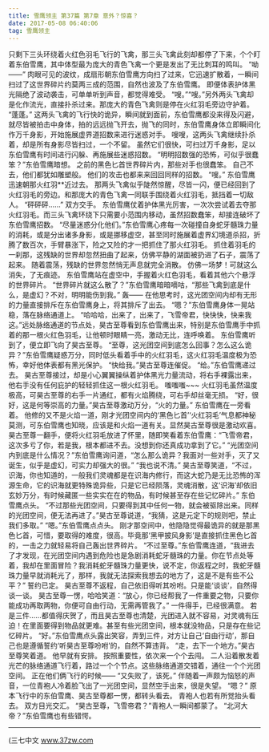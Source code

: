```yaml
---
title: 雪鹰领主 第37篇 第7章 意外？惊喜？
date: 2017-05-08 06:40:06
tag: 雪鹰领主
---
```


只剩下三头环绕着火红色羽毛飞行的飞禽，那三头飞禽此刻却都停了下来，个个盯着东伯雪鹰，其中体型最为庞大的青色飞禽一个更是发出了无比刺耳的鸣叫。
“呦——”
肉眼可见的波纹，成扇形朝东伯雪鹰方向扫了过来，它迅速扩散着，一瞬间扫过了这世界碎片约莫两三成的范围，自然也波及了东伯雪鹰。
即便体表护体黑光隔绝了波动袭击，可单单听到声音，都觉得难受。
“嗖。”“嗖。”另外两头飞禽却是化作流光，直接扑杀过来。那庞大的青色飞禽则是停在火红羽毛旁边守护着。
“蓬蓬。”
这两头飞禽的飞行快的诡异，瞬间就到面前，东伯雪鹰都没来得及闪避，就尽皆被拍击中身体，拍的远远抛飞开去，抛飞的同时，东伯雪鹰身体立即瞬间化作万千身影，开始施展虚界道招数来进行迷惑对手。
嗖嗖，这两头飞禽继续扑杀着，却是所有身影尽皆扫过，一个不留。
虽然它们很快，可扫过万千身影，足以东伯雪鹰有时间进行闪躲、再施展些迷惑招数。
“明明招数强的恐怖，可似乎很蠢笨？”东伯雪鹰暗想。
之前的黑色匕首世界碎片内，那些对手也很蠢笨。
自己不去，他们都犹如雕塑般。
他们的攻击也都来来回回同样的招数。
“嗖。”
东伯雪鹰迅速朝那火红羽**近过去。
那两头飞禽似乎陡然惊醒，尽皆一闪，便已经回到了火红羽毛的旁边。和那庞大的青色飞禽一同联手围绕着火红羽毛，抵挡着一切敌人。
“砰砰砰……”
双方交手。
东伯雪鹰仗着护体黑光厉害，一次次尝试着去夺那火红羽毛。而三头飞禽环绕下只需要小范围内移动，虽然招数蠢笨，却接连破坏了东伯雪鹰招数。
“尽量迷惑分化他们。”东伯雪鹰心疼每一次碰撞自身蛇牙髓珠力量的消耗，或是分出诸多身影，或是挪移虚空，甚至同时施展着虚界幻境道杀招，折腾了数百次，手臂暴涨下，险之又险的才一把抓住了那火红羽毛。
抓住着羽毛的一刹那，这残缺的世界却忽然扭曲了起来，仿佛平静的湖面被扔进了石子，震荡了起来。
随着震荡，残缺的世界忽然悄无声息就完全消散。
仿佛一场梦！可就这么消失，了无痕迹。
东伯雪鹰站在虚空中，手握着火红色羽毛，看着其他六个悬浮的世界碎片。
“世界碎片就这么散了？”东伯雪鹰暗暗嘀咕，“那些飞禽到底是什么，是虚幻？不对，明明能伤到我。”
轰——
在他思考时，这光团空间内却有无形的力量直接排斥在东伯雪鹰身上，将其排斥了出去。
“嗯？”东伯雪鹰身体一晃站稳，落在脉络通道上。
“哈哈哈，出来了，出来了，飞雪帝君，快快快，快来我这。”远处脉络通道的节点处，昊古至尊看到东伯雪鹰出来，特别是东伯雪鹰手中抓着的那一根火红色羽毛，让他顿时眼睛一亮，激动无比，连呼唤着。
东伯雪鹰听到了，便立即飞向了昊古至尊。
“至尊，这光团空间到底怎么回事？怎么这么诡异？”东伯雪鹰疑惑万分，同时低头看着手中的火红羽毛，这火红羽毛温度极为恐怖，幸好他体表都有黑光保护。
“快给我。”昊古至尊连催促。
“给。”东伯雪鹰递过去。
昊古至尊接过，却是小心翼翼操纵着护体黑光力量流动，将右手裸露出来，他右手没有任何庇护的轻轻抓住这一根火红羽毛。
嗤嗤嗤~~~
火红羽毛虽然温度极高，可昊古至尊的右手一片通红，都有火焰腾绕，可右手却丝毫无损。
“好，很好，这是何等崇高的力量。”昊古至尊激动万分，“火的力量。”
东伯雪鹰在一旁看着。
他修的又不是火焰一道，刚才光团空间内的‘黑色匕首’‘火红羽毛’气息都神秘莫测，可东伯雪鹰也知晓，应该是和火焰一道有关。显然昊古至尊很是激动欢喜。
昊古至尊一翻手，便将火红羽毛放进了怀里，随即笑看着东伯雪鹰：“飞雪帝君，这次多亏了你，若是我，根本都进不去。没想到你还真成功拿到了它。”
“光团空间内到底是什么情况？”东伯雪鹰询问道，“怎么那么诡异？我面对一些对手，灭了又诞生，似乎是虚幻，可实力却强大的很。”
“我也说不清。”
昊古至尊笑道，“不过，识海，你也知道的，一般我们灵魂都是在识海内修行，而这大蛇乃是无比恐怖的浑源生命，它的识海就更特殊诡异些，只是它已经陨落，灵魂消散，这‘识海’却依旧玄妙万分，有时候藏匿一些实实在在的物品，有时候甚至存在些记忆碎片。”
东伯雪鹰点头。
“不过那些光团空间，只要得到其中任何一物，就会被驱除出来。同样的光团空间，便无法再进了。”昊古至尊说道，“我猜，这是元定下的规则吧，禁止我们多取。”
“嗯。”东伯雪鹰点点头。
刚才那空间中，他隐隐觉得最诡异的就是那黑色匕首，可惜，要取得的难度，很高。毕竟那‘黑甲披风身影’是直接抓住黑色匕首的，一击之力就轻易将自己轰出世界碎片。
“不过至尊。”东伯雪鹰连道，“我进去了才发现，在光团空间内遇到危险也是急剧消耗蛇牙髓珠的力量。你在节点处等着，我却在里面冒险？我消耗蛇牙髓珠力量更快，说不定，你返程之时，我蛇牙髓珠力量早就消耗光了，那样，我就无法探索我想去的地方了，这是不是有些不公平？”
誓约已定。
昊古至尊不返程，自己依旧得听其吩咐。只是能‘谈谈’，自然得谈一谈。
昊古至尊一愣，哈哈笑道：“放心，你已经帮我了一件重要之物，只要你能成功再取两物，你便可自由行动，无需再管我了。”
一件得手，已经很满意。
若是三件……都值得庆贺了，而且昊古至尊也清楚，光团进入就不容易，对灵魂有压迫！在里面要得到物品就更难。甚至有些光团空间，根本就没物品，只是存在些记忆碎片。
“好。”东伯雪鹰点头露出笑容，弄到三件，对方让自己‘自由行动’，那自己也是遵循誓约‘听昊古至尊吩咐’的，自然不算违背。
“走，去下一个地方。”昊古至尊笑着道。
他早就有安排。
按照重要性，依次来一个个去闯。
二人沿着散发着光芒的脉络通道飞行着，路过一个个节点。这些脉络通道交错着，通往一个个光团空间。
正在他们俩飞行的时候——
“又失败了，该死。”
伴随着一声颇为恼怒的声音，一位青袍人冷着脸飞出了一光团空间，显然空手出来，很是失望。
“嗯？”
原本飞行中的东伯雪鹰、昊古至尊都一愣，都转头看去。
青袍人也若有所觉抬头看去。
双方目光交汇。
“昊古至尊，飞雪帝君？”青袍人一瞬间都蒙了。
“北河大帝？”东伯雪鹰也有些错愕。
******
(三七中文 www.37zw.com